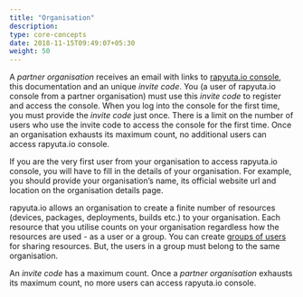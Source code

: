 ```yaml
---
title: "Organisation"
description:
type: core-concepts
date: 2018-11-15T09:49:07+05:30
weight: 50
---
```

A _partner organisation_ receives an email with links to [rapyuta.io console](https://closed-beta.rapyuta.io),
this documentation and an unique _invite code_. You (a user of rapyuta.io console from
a partner organisation) must use this _invite code_ to register and access the
console. When you log into the console for the first time, you must provide
the _invite code_ just once. There is a limit on the number of users who use
the invite code to access the console for the first time. Once an
organisation exhausts its maximum count, no additional users can access
rapyuta.io console.

If you are the very first user from your organisation to access rapyuta.io
console, you will have to fill in the details of your organisation. For example,
you should provide your organisation’s name, its official website url and
location on the organisation details page.

rapyuta.io allows an organisation to create a finite number of resources
(devices, packages, deployments, builds etc.) to your organisation. Each resource
that you utilise counts on your organisation regardless how the resources are
used -  as a user or a group. You can create [groups of users](../resource-user-group)
for sharing resources. But, the users in a group must belong to the same organisation.

An _invite code_ has a maximum count. Once a _partner organisation_ exhausts its
maximum count, no more users can access rapyuta.io console.
